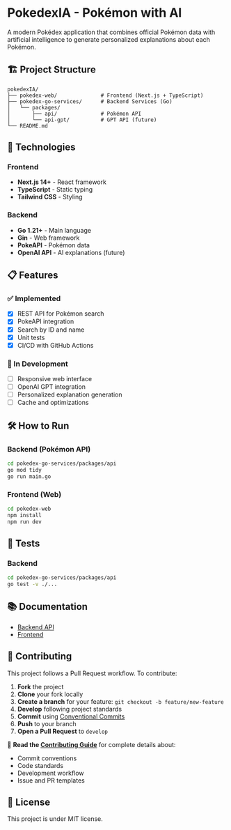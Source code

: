 # PokedexIA - Pokémon with AI

A modern Pokédex application that combines official Pokémon data with artificial intelligence to generate personalized explanations about each Pokémon.

## 🏗️ Project Structure

```
pokedexIA/
├── pokedex-web/              # Frontend (Next.js + TypeScript)
├── pokedex-go-services/      # Backend Services (Go)
│   └── packages/
│       ├── api/              # Pokémon API
│       └── api-gpt/          # GPT API (future)
└── README.md
```

## 🚀 Technologies

### Frontend
- **Next.js 14+** - React framework
- **TypeScript** - Static typing
- **Tailwind CSS** - Styling

### Backend
- **Go 1.21+** - Main language
- **Gin** - Web framework
- **PokeAPI** - Pokémon data
- **OpenAI API** - AI explanations (future)

## 📋 Features

### ✅ Implemented
- [x] REST API for Pokémon search
- [x] PokeAPI integration
- [x] Search by ID and name
- [x] Unit tests
- [x] CI/CD with GitHub Actions

### 🚧 In Development
- [ ] Responsive web interface
- [ ] OpenAI GPT integration
- [ ] Personalized explanation generation
- [ ] Cache and optimizations

## 🛠️ How to Run

### Backend (Pokémon API)
```bash
cd pokedex-go-services/packages/api
go mod tidy
go run main.go
```

### Frontend (Web)
```bash
cd pokedex-web
npm install
npm run dev
```

## 🧪 Tests

### Backend
```bash
cd pokedex-go-services/packages/api
go test -v ./...
```

## 📚 Documentation

- [Backend API](pokedex-go-services/packages/api/README.md)
- [Frontend](pokedex-web/README.md)

## 🤝 Contributing

This project follows a Pull Request workflow. To contribute:

1. **Fork** the project
2. **Clone** your fork locally
3. **Create a branch** for your feature: `git checkout -b feature/new-feature`
4. **Develop** following project standards
5. **Commit** using [Conventional Commits](https://www.conventionalcommits.org/)
6. **Push** to your branch
7. **Open a Pull Request** to `develop`

📖 **Read the [Contributing Guide](CONTRIBUTING.md)** for complete details about:
- Commit conventions
- Code standards
- Development workflow
- Issue and PR templates

## 📄 License

This project is under MIT license.
